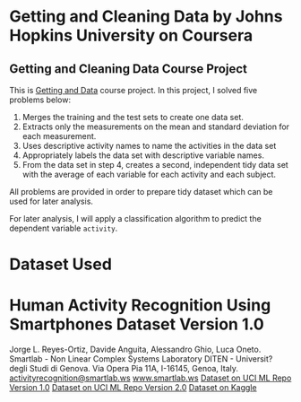 # Getting and Cleaning Data by Johns Hopkins University on Coursera
## Getting and Cleaning Data Course Project

This is [Getting and Data](https://www.coursera.org/learn/data-cleaning/) course project. In this project, I solved five problems below:

1. Merges the training and the test sets to create one data set.
2. Extracts only the measurements on the mean and standard deviation for each measurement.
3. Uses descriptive activity names to name the activities in the data set
4. Appropriately labels the data set with descriptive variable names.
5. From the data set in step 4, creates a second, independent tidy data set with the average of each variable for each activity and each subject.

All problems are provided in order to prepare tidy dataset which can be used for later analysis.

For later analysis, I will apply a classification algorithm to predict the dependent variable `activity`.

# Dataset Used
Human Activity Recognition Using Smartphones Dataset
Version 1.0
==================================================================
Jorge L. Reyes-Ortiz, Davide Anguita, Alessandro Ghio, Luca Oneto.
Smartlab - Non Linear Complex Systems Laboratory
DITEN - Universit? degli Studi di Genova.
Via Opera Pia 11A, I-16145, Genoa, Italy.
activityrecognition@smartlab.ws
www.smartlab.ws
[Dataset on UCI ML Repo Version 1.0](http://archive.ics.uci.edu/ml/datasets/Human+Activity+Recognition+Using+Smartphones)
[Dataset on UCI ML Repo Version 2.0](http://archive.ics.uci.edu/ml/datasets/Smartphone-Based+Recognition+of+Human+Activities+and+Postural+Transitions)
[Dataset on Kaggle](https://www.kaggle.com/uciml/human-activity-recognition-with-smartphones)